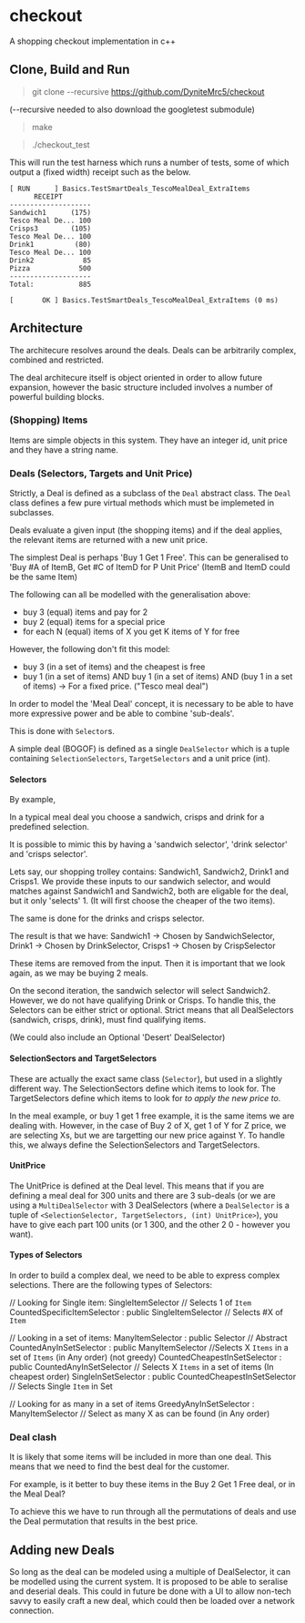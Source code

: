 # checkout
A shopping checkout implementation in c++

## Clone, Build and Run
  >git clone --recursive https://github.com/DyniteMrc5/checkout
  
(--recursive needed to also download the googletest submodule)

  >make
  
  >./checkout_test

This will run the test harness which runs a number of tests, some of which output a (fixed width) receipt such as the below.

    [ RUN      ] Basics.TestSmartDeals_TescoMealDeal_ExtraItems
          RECEIPT
    --------------------
    Sandwich1      (175)
    Tesco Meal De... 100
    Crisps3        (105)
    Tesco Meal De... 100
    Drink1          (80)
    Tesco Meal De... 100
    Drink2            85
    Pizza            500
    --------------------
    Total:           885

    [       OK ] Basics.TestSmartDeals_TescoMealDeal_ExtraItems (0 ms)

## Architecture

The architecure resolves around the deals.
Deals can be arbitrarily complex, combined and restricted.

The deal architecure itself is object oriented in order to allow future expansion, however the basic structure included involves a number of powerful building blocks.

### (Shopping) Items

Items are simple objects in this system. They have an integer id, unit price and they have a string name.

### Deals (Selectors, Targets and Unit Price)

Strictly, a Deal is defined as a subclass of the `Deal` abstract class.
The `Deal` class defines a few pure virtual methods which must be implemeted in subclasses.

Deals evaluate a given input (the shopping items) and if the deal applies, the relevant items are returned with a new unit price.

The simplest Deal is perhaps 'Buy 1 Get 1 Free'. This can be generalised to 'Buy #A of ItemB, Get #C of ItemD for P Unit Price' (ItemB and ItemD could be the same Item)

The following can all be modelled with the generalisation above: 
  - buy 3 (equal) items and pay for 2
  - buy 2 (equal) items for a special price
  - for each N (equal) items of X you get K items of Y for free
  
However, the following don't fit this model:

  - buy 3 (in a set of items) and the cheapest is free
  - buy 1 (in a set of items) AND buy 1 (in a set of items) AND (buy 1 in a set of items) -> For a fixed price. ("Tesco meal deal")

In order to model the 'Meal Deal' concept, it is necessary to be able to have more expressive power and be able to combine 'sub-deals'.

This is done with `Selector`s.

A simple deal (BOGOF) is defined as a single `DealSelector` which is a tuple containing 
`SelectionSelectors`, `TargetSelectors` and a unit price (int).

#### Selectors

By example,

In a typical meal deal you choose a sandwich, crisps and drink for a predefined selection.

It is possible to mimic this by having a 'sandwich selector', 'drink selector' and 'crisps selector'.

Lets say, our shopping trolley contains: Sandwich1, Sandwich2, Drink1 and Crisps1.
We provide these inputs to our sandwich selector, and would matches against Sandwich1 and Sandwich2, both are eligable for the deal, but it only 'selects' 1. (It will first choose the cheaper of the two items).

The same is done for the drinks and crisps selector.

The result is that we have:
  Sandwich1 -> Chosen by SandwichSelector,
  Drink1 -> Chosen by DrinkSelector,
  Crisps1 -> Chosen by CrispSelector

These items are removed from the input. Then it is important that we look again, as we may be buying 2 meals.

On the second iteration, the sandwich selector will select Sandwich2. However, we do not have qualifying Drink or Crisps.
To handle this, the Selectors can be either strict or optional. Strict means that all DealSelectors (sandwich, crisps, drink), must find qualifying items.

(We could also include an Optional 'Desert' DealSelector)

#### SelectionSectors and TargetSelectors

These are actually the exact same class (`Selector`), but used in a slightly different way.
The SelectionSectors define which items to look for. The TargetSelectors define which items to look for *to apply the new price to*.

In the meal example, or buy 1 get 1 free example, it is the same items we are dealing with.
However, in the case of Buy 2 of X, get 1 of Y for Z price, we are selecting Xs, but we are targetting our new price against Y.
To handle this, we always define the SelectionSelectors and TargetSelectors.

#### UnitPrice

The UnitPrice is defined at the Deal level. This means that if you are defining a meal deal for 300 units and there are 3 sub-deals (or we are using a `MultiDealSelector` with 3 DealSelectors (where a `DealSelector` is a tuple of `<SelectionSelector, TargetSelectors, (int) UnitPrice>`), you have to give each part 100 units (or 1 300, and the other 2 0 - however you want).

#### Types of Selectors

In order to build a complex deal, we need to be able to express complex selections.
There are the following types of Selectors:

  // Looking for Single item:
  SingleItemSelector // Selects 1 of `Item`
  CountedSpecificItemSelector : public SingleItemSelector // Selects #X of `Item`

  // Looking in a set of items:
  ManyItemSelector : public Selector // Abstract
  CountedAnyInSetSelector : public ManyItemSelector //Selects X `Items` in a set of `Items` (in Any order) (not greedy)
  CountedCheapestInSetSelector : public CountedAnyInSetSelector // Selects X `Items` in a set of items (In cheapest order)
  SingleInSetSelector : public CountedCheapestInSetSelector // Selects Single `Item` in Set
  
  // Looking for as many in a set of items
  GreedyAnyInSetSelector : ManyItemSelector // Select as many X as can be found (in Any order)

### Deal clash

It is likely that some items will be included in more than one deal. This means that we need to find the best deal for the customer.

For example, is it better to buy these items in the Buy 2 Get 1 Free deal, or in the Meal Deal?

To achieve this we have to run through all the permutations of deals and use the Deal permutation that results in the best price.


## Adding new Deals

So long as the deal can be modeled using a multiple of DealSelector, it can be modelled using the current system.
It is proposed to be able to seralise and deserial deals.
This could in future be done with a UI to allow non-tech savvy to easily craft a new deal, which could then be loaded over a network connection.
